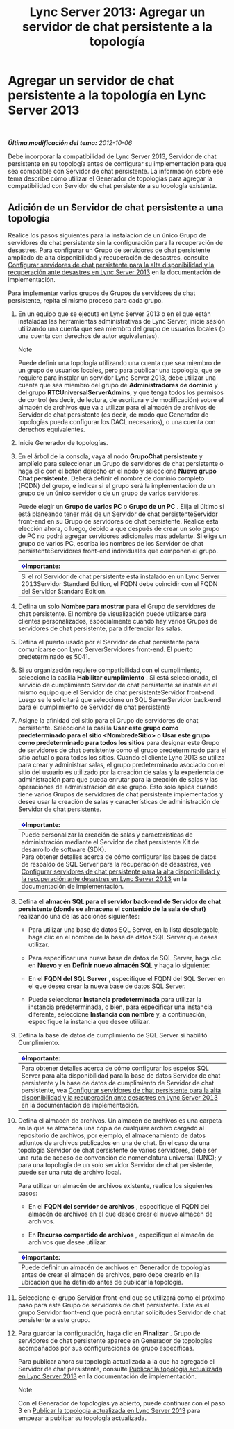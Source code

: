 ﻿---
title: 'Lync Server 2013: Agregar un servidor de chat persistente a la topología'
TOCTitle: Agregar un servidor de chat persistente a la topología
ms:assetid: 8389b307-8c17-4e45-b3b5-5dc9fcfc2ffb
ms:mtpsurl: https://technet.microsoft.com/es-es/library/JJ205049(v=OCS.15)
ms:contentKeyID: 48275877
ms.date: 01/07/2017
mtps_version: v=OCS.15
ms.translationtype: HT
---

# Agregar un servidor de chat persistente a la topología en Lync Server 2013

 

_**Última modificación del tema:** 2012-10-06_

Debe incorporar la compatibilidad de Lync Server 2013, Servidor de chat persistente en su topología antes de configurar su implementación para que sea compatible con Servidor de chat persistente. La información sobre ese tema describe cómo utilizar el Generador de topologías para agregar la compatibilidad con Servidor de chat persistente a su topología existente.

## Adición de un Servidor de chat persistente a una topología

Realice los pasos siguientes para la instalación de un único Grupo de servidores de chat persistente sin la configuración para la recuperación de desastres. Para configurar un Grupo de servidores de chat persistente ampliado de alta disponibilidad y recuperación de desastres, consulte [Configurar servidores de chat persistente para la alta disponibilidad y la recuperación ante desastres en Lync Server 2013](lync-server-2013-configuring-persistent-chat-server-for-high-availability-and-disaster-recovery.md) en la documentación de implementación.

Para implementar varios grupos de Grupos de servidores de chat persistente, repita el mismo proceso para cada grupo.

1.  En un equipo que se ejecuta en Lync Server 2013 o en el que están instaladas las herramientas administrativas de Lync Server, inicie sesión utilizando una cuenta que sea miembro del grupo de usuarios locales (o una cuenta con derechos de autor equivalentes).
    

    > [!NOTE]
    > Puede definir una topología utilizando una cuenta que sea miembro de un grupo de usuarios locales, pero para publicar una topología, que se requiere para instalar un servidor Lync Server 2013, debe utilizar una cuenta que sea miembro del grupo de <STRONG>Administradores de dominio</STRONG> y del grupo <STRONG>RTCUniversalServerAdmins</STRONG>, y que tenga todos los permisos de control (es decir, de lectura, de escritura y de modificación) sobre el almacén de archivos que va a utilizar para el almacén de archivos de Servidor de chat persistente (es decir, de modo que Generador de topologías pueda configurar los DACL necesarios), o una cuenta con derechos equivalentes.



2.  Inicie Generador de topologías.

3.  En el árbol de la consola, vaya al nodo **GrupoChat persistente** y amplíelo para seleccionar un Grupo de servidores de chat persistente o haga clic con el botón derecho en el nodo y seleccione **Nuevo grupo Chat persistente**. Deberá definir el nombre de dominio completo (FQDN) del grupo, e indicar si el grupo será la implementación de un grupo de un único servidor o de un grupo de varios servidores.
    
    Puede elegir un **Grupo de varios PC** o **Grupo de un PC** . Elija el último si está planeando tener más de un Servidor de chat persistenteServidor front-end en su Grupo de servidores de chat persistente. Realice esta elección ahora, o luego, debido a que después de crear un solo grupo de PC no podrá agregar servidores adicionales más adelante. Si elige un grupo de varios PC, escriba los nombres de los Servidor de chat persistenteServidores front-end individuales que componen el grupo.
    
    <table>
    <thead>
    <tr class="header">
    <th><img src="images/Gg425917.important(OCS.15).gif" title="important" alt="important" />Importante:</th>
    </tr>
    </thead>
    <tbody>
    <tr class="odd">
    <td>Si el rol Servidor de chat persistente está instalado en un Lync Server 2013Servidor Standard Edition, el FQDN debe coincidir con el FQDN del Servidor Standard Edition.</td>
    </tr>
    </tbody>
    </table>


4.  Defina un solo **Nombre para mostrar** para el Grupo de servidores de chat persistente. El nombre de visualización puede utilizarse para clientes personalizados, especialmente cuando hay varios Grupos de servidores de chat persistente, para diferenciar las salas.

5.  Defina el puerto usado por el Servidor de chat persistente para comunicarse con Lync ServerServidores front-end. El puerto predeterminado es 5041.

6.  Si su organización requiere compatibilidad con el cumplimiento, seleccione la casilla **Habilitar cumplimiento** . Si está seleccionada, el servicio de cumplimiento Servidor de chat persistente se instala en el mismo equipo que el Servidor de chat persistenteServidor front-end. Luego se le solicitará que seleccione un SQL ServerServidor back-end para el cumplimiento de Servidor de chat persistente

7.  Asigne la afinidad del sitio para el Grupo de servidores de chat persistente. Seleccione la casilla **Usar este grupo como predeterminado para el sitio \<NombredeSitio\>** o **Usar este grupo como predeterminado para todos los sitios** para designar este Grupo de servidores de chat persistente como el grupo predeterminado para el sitio actual o para todos los sitios. Cuando el cliente Lync 2013 se utiliza para crear y administrar salas, el grupo predeterminado asociado con el sitio del usuario es utilizado por la creación de salas y la experiencia de administración para que pueda enrutar para la creación de salas y las operaciones de administración de ese grupo. Esto solo aplica cuando tiene varios Grupos de servidores de chat persistente implementados y desea usar la creación de salas y características de administración de Servidor de chat persistente.
    
    <table>
    <thead>
    <tr class="header">
    <th><img src="images/Gg425917.important(OCS.15).gif" title="important" alt="important" />Importante:</th>
    </tr>
    </thead>
    <tbody>
    <tr class="odd">
    <td>Puede personalizar la creación de salas y características de administración mediante el Servidor de chat persistente Kit de desarrollo de software (SDK).<br />
    Para obtener detalles acerca de cómo configurar las bases de datos de respaldo de SQL Server para la recuperación de desastres, vea <a href="lync-server-2013-configuring-persistent-chat-server-for-high-availability-and-disaster-recovery.md">Configurar servidores de chat persistente para la alta disponibilidad y la recuperación ante desastres en Lync Server 2013</a> en la documentación de implementación.</td>
    </tr>
    </tbody>
    </table>


8.  Defina el **almacén SQL para el servidor back-end de Servidor de chat persistente (donde se almacena el contenido de la sala de chat)** realizando una de las acciones siguientes:
    
      - Para utilizar una base de datos SQL Server, en la lista desplegable, haga clic en el nombre de la base de datos SQL Server que desea utilizar.
    
      - Para especificar una nueva base de datos de SQL Server, haga clic en **Nuevo** y en **Definir nuevo almacén SQL** y haga lo siguiente:
    
    <!-- end list -->
    
      - En el **FQDN del SQL Server** , especifique el FQDN del SQL Server en el que desea crear la nueva base de datos SQL Server.
    
      - Puede seleccionar **Instancia predeterminada** para utilizar la instancia predeterminada, o bien, para especificar una instancia diferente, seleccione **Instancia con nombre** y, a continuación, especifique la instancia que desee utilizar.

9.  Defina la base de datos de cumplimiento de SQL Server si habilitó Cumplimiento.
    
    <table>
    <thead>
    <tr class="header">
    <th><img src="images/Gg425917.important(OCS.15).gif" title="important" alt="important" />Importante:</th>
    </tr>
    </thead>
    <tbody>
    <tr class="odd">
    <td>Para obtener detalles acerca de cómo configurar los espejos SQL Server para alta disponibilidad para la base de datos Servidor de chat persistente y la base de datos de cumplimiento de Servidor de chat persistente, vea <a href="lync-server-2013-configuring-persistent-chat-server-for-high-availability-and-disaster-recovery.md">Configurar servidores de chat persistente para la alta disponibilidad y la recuperación ante desastres en Lync Server 2013</a> en la documentación de implementación.</td>
    </tr>
    </tbody>
    </table>


10. Defina el almacén de archivos. Un almacén de archivos es una carpeta en la que se almacena una copia de cualquier archivo cargado al repositorio de archivos, por ejemplo, el almacenamiento de datos adjuntos de archivos publicados en una de chat. En el caso de una topología Servidor de chat persistente de varios servidores, debe ser una ruta de acceso de convención de nomenclatura universal (UNC); y para una topología de un solo servidor Servidor de chat persistente, puede ser una ruta de archivo local.
    
    Para utilizar un almacén de archivos existente, realice los siguientes pasos:
    
      - En el **FQDN del servidor de archivos** , especifique el FQDN del almacén de archivos en el que desee crear el nuevo almacén de archivos.
    
      - En **Recurso compartido de archivos** , especifique el almacén de archivos que desee utilizar.
    
    <table>
    <thead>
    <tr class="header">
    <th><img src="images/Gg425917.important(OCS.15).gif" title="important" alt="important" />Importante:</th>
    </tr>
    </thead>
    <tbody>
    <tr class="odd">
    <td>Puede definir un almacén de archivos en Generador de topologías antes de crear el almacén de archivos, pero debe crearlo en la ubicación que ha definido antes de publicar la topología.</td>
    </tr>
    </tbody>
    </table>


11. Seleccione el grupo Servidor front-end que se utilizará como el próximo paso para este Grupo de servidores de chat persistente. Este es el grupo Servidor front-end que podrá enrutar solicitudes Servidor de chat persistente a este grupo.

12. Para guardar la configuración, haga clic en **Finalizar** . Grupo de servidores de chat persistente aparece en Generador de topologías acompañados por sus configuraciones de grupo específicas.
    
    Para publicar ahora su topología actualizada a la que ha agregado el Servidor de chat persistente, consulte [Publicar la topología actualizada en Lync Server 2013](lync-server-2013-publish-the-updated-topology.md) en la documentación de implementación.
    

    > [!NOTE]
    > Con el Generador de topologías ya abierto, puede continuar con el paso 3 en <A href="lync-server-2013-publish-the-updated-topology.md">Publicar la topología actualizada en Lync Server 2013</A> para empezar a publicar su topología actualizada.



